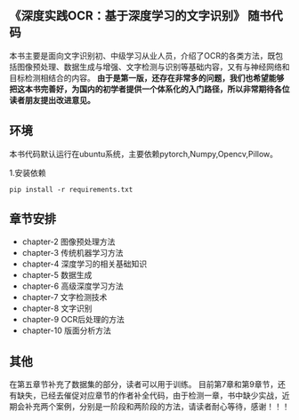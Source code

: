 ## 《深度实践OCR：基于深度学习的文字识别》 随书代码

本书主要是面向文字识别初、中级学习从业人员，介绍了OCR的各类方法，既包括图像预处理、数据生成与增强、文字检测与识别等基础内容，又有与神经网络和目标检测相结合的内容。
**由于是第一版，还存在非常多的问题，我们也希望能够把这本书完善好，为国内的初学者提供一个体系化的入门路径，所以非常期待各位读者朋友提出改进意见。**

## 环境
本书代码默认运行在ubuntu系统，主要依赖pytorch,Numpy,Opencv,Pillow。

1.安装依赖
```
pip install -r requirements.txt
```

## 章节安排

* chapter-2 图像预处理方法
* chapter-3 传统机器学习方法
* chapter-4 深度学习的相关基础知识
* chapter-5 数据生成
* chapter-6 高级深度学习方法
* chapter-7 文字检测技术
* chapter-8 文字识别
* chapter-9 OCR后处理的方法
* chapter-10 版面分析方法


## 其他
在第五章节补充了数据集的部分，读者可以用于训练。
目前第7章和第9章节，还有缺失，已经去催促对应章节的作者补全代码，由于检测一章，书中缺少实战，近期会补充两个案例，分别是一阶段和两阶段的方法，请读者耐心等待，感谢！！！